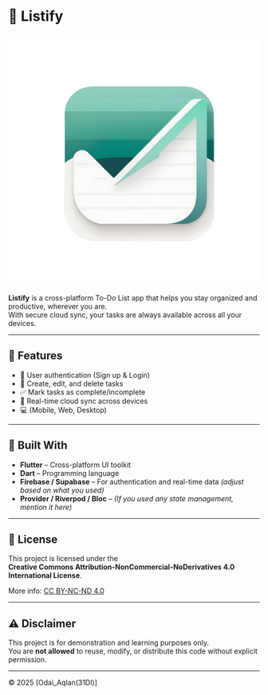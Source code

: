 # 📝 Listify

![Listify Logo](icons/icon3.png)

**Listify** is a cross-platform To-Do List app that helps you stay organized and productive, wherever you are.  
With secure cloud sync, your tasks are always available across all your devices.

---

## 🚀 Features

- 🔐 User authentication (Sign up & Login)
- 📝 Create, edit, and delete tasks
- ✅ Mark tasks as complete/incomplete
- 📲 Real-time cloud sync across devices
- 💻 (Mobile, Web, Desktop)

---

## 📱 Built With

- **Flutter** – Cross-platform UI toolkit
- **Dart** – Programming language
- **Firebase / Supabase** – For authentication and real-time data *(adjust based on what you used)*
- **Provider / Riverpod / Bloc** – *(If you used any state management, mention it here)*

---


## 📄 License

This project is licensed under the  
**Creative Commons Attribution-NonCommercial-NoDerivatives 4.0 International License**.

More info: [CC BY-NC-ND 4.0](https://creativecommons.org/licenses/by-nc-nd/4.0/)

---

## ⚠️ Disclaimer

This project is for demonstration and learning purposes only.  
You are **not allowed** to reuse, modify, or distribute this code without explicit permission.

---

© 2025 [Odai_Aqlan(31DI)]
